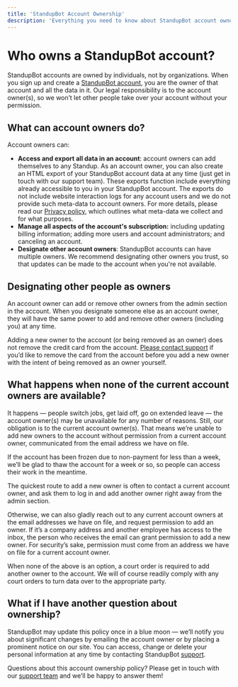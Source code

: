 ```yaml
---
title: 'StandupBot Account Ownership'
description: 'Everything you need to know about StandupBot account ownership.'
---
```


# Who owns a StandupBot account?

StandupBot accounts are owned by individuals, not by organizations. When you sign up and create a [StandupBot account](https://standupbot.com), you are the owner of that account and all the data in it. Our legal responsibility is to the account owner(s), so we won’t let other people take over your account without your permission.

## What can account owners do?

Account owners can:

- **Access and export all data in an account**: account owners can add themselves to any Standup. As an account owner, you can also create an HTML export of your StandupBot account data at any time (just get in touch with our support team). These exports function include everything already accessible to you in your StandupBot account. The exports do not include website interaction logs for any account users and we do not provide such meta-data to account owners. For more details, please read our [Privacy policy](/policies/privacy), which outlines what meta-data we collect and for what purposes.
- **Manage all aspects of the account's subscription:** including updating billing information; adding more users and account administrators; and canceling an account.
- **Designate other account owners**: StandupBot accounts can have multiple owners. We recommend designating other owners you trust, so that updates can be made to the account when you're not available.

## Designating other people as owners

An account owner can add or remove other owners from the admin section in the account. When you designate someone else as an account owner, they will have the same power to add and remove other owners (including you) at any time.

Adding a new owner to the account (or being removed as an owner) does not remove the credit card from the account. [Please contact support]({email_support}) if you’d like to remove the card from the account before you add a new owner with the intent of being removed as an owner yourself.

## What happens when none of the current account owners are available?

It happens — people switch jobs, get laid off, go on extended leave — the account owner(s) may be unavailable for any number of reasons. Still, our obligation is to the current account owner(s). That means we’re unable to add new owners to the account without permission from a current account owner, communicated from the email address we have on file.

If the account has been frozen due to non-payment for less than a week, we’ll be glad to thaw the account for a week or so, so people can access their work in the meantime.

The quickest route to add a new owner is often to contact a current account owner, and ask them to log in and add another owner right away from the admin section.

Otherwise, we can also gladly reach out to any current account owners at the email addresses we have on file, and request permission to add an owner. If it’s a company address and another employee has access to the inbox, the person who receives the email can grant permission to add a new owner. For security’s sake, permission must come from an address we have on file for a current account owner.

When none of the above is an option, a court order is required to add another owner to the account. We will of course readily comply with any court orders to turn data over to the appropriate party.

## What if I have another question about ownership?

StandupBot may update this policy once in a blue moon — we’ll notify you about significant changes by emailing the account owner or by placing a prominent notice on our site. You can access, change or delete your personal information at any time by contacting StandupBot [support]({email_support}).

Questions about this account ownership policy? Please get in touch with our [support team]({email_support}) and we’ll be happy to answer them!